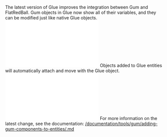 The latest version of Glue improves the integration between Gum and FlatRedBall. Gum objects in Glue now show all of their variables, and they can be modified just like native Glue objects. [![](/wp-content/uploads/2018/04/img_5ac383b28305d.png.md)](/wp-content/uploads/2018/04/img_5ac383b28305d.png.md) Objects added to Glue entities will automatically attach and move with the Glue object. [![](/wp-content/uploads/2018/04/2018-04-03_07-47-13.gif.md)](/wp-content/uploads/2018/04/2018-04-03_07-47-13.gif.md) For more information on the latest change, see the documentation: [/documentation/tools/gum/adding-gum-components-to-entities/.md](/documentation/tools/gum/adding-gum-components-to-entities/.md)
